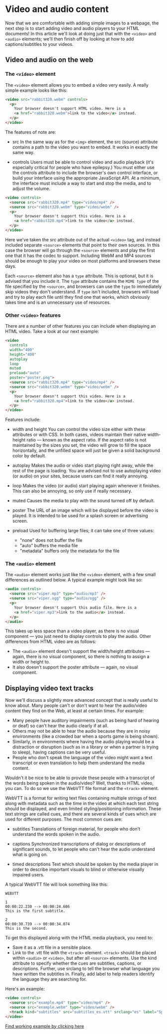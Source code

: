 # Video and audio content

Now that we are comfortable with adding simple images to a webpage, the next step is to start adding video and audio players to your HTML documents! In this article we'll look at doing just that with the `<video>` and `<audio>` elements; we'll then finish off by looking at how to add captions/subtitles to your videos.

## Video and audio on the web

### The `<video>` element

The `<video>` element allows you to embed a video very easily. A really simple example looks like this:

```HTML
<video src="rabbit320.webm" controls>
  <p>
    Your browser doesn't support HTML video. Here is a
    <a href="rabbit320.webm">link to the video</a> instead.
  </p>
</video>
```

The features of note are:

- src
In the same way as for the `<img>` element, the src (source) attribute contains a path to the video you want to embed. It works in exactly the same way.

- controls
Users must be able to control video and audio playback (it's especially critical for people who have epilepsy.) You must either use the controls attribute to include the browser's own control interface, or build your interface using the appropriate JavaScript API. At a minimum, the interface must include a way to start and stop the media, and to adjust the volume.

```HTML
<video controls>
  <source src="rabbit320.mp4" type="video/mp4" />
  <source src="rabbit320.webm" type="video/webm" />
  <p>
    Your browser doesn't support this video. Here is a
    <a href="rabbit320.mp4">link to the video</a> instead.
  </p>
</video>
```

Here we've taken the src attribute out of the actual `<video>` tag, and instead included separate `<source>` elements that point to their own sources. In this case the browser will go through the `<source>` elements and play the first one that it has the codec to support. Including WebM and MP4 sources should be enough to play your video on most platforms and browsers these days.

Each `<source>` element also has a `type` attribute. This is optional, but it is advised that you include it. The `type` attribute contains the `MIME type` of the file specified by the `<source>`, and browsers can use the `type` to immediately skip videos they don't understand. If `type` isn't included, browsers will load and try to play each file until they find one that works, which obviously takes time and is an unnecessary use of resources.

### Other `<video>` features

There are a number of other features you can include when displaying an HTML video. Take a look at our next example:

```HTML
<video
  controls
  width="400"
  height="400"
  autoplay
  loop
  muted
  preload="auto"
  poster="poster.png">
  <source src="rabbit320.mp4" type="video/mp4" />
  <source src="rabbit320.webm" type="video/webm" />
  <p>
    Your browser doesn't support this video. Here is a
    <a href="rabbit320.mp4">link to the video</a> instead.
  </p>
</video>

```

Features include:

- width and height
You can control the video size either with these attributes or with CSS. In both cases, videos maintain their native width-height ratio — known as the aspect ratio. If the aspect ratio is not maintained by the sizes you set, the video will grow to fill the space horizontally, and the unfilled space will just be given a solid background color by default.

- autoplay
Makes the audio or video start playing right away, while the rest of the page is loading. You are advised not to use autoplaying video (or audio) on your sites, because users can find it really annoying.

- loop
Makes the video (or audio) start playing again whenever it finishes. This can also be annoying, so only use if really necessary.

- muted
Causes the media to play with the sound turned off by default.

- poster
The URL of an image which will be displayed before the video is played. It is intended to be used for a splash screen or advertising screen.

- preload
Used for buffering large files; it can take one of three values:

  - "none" does not buffer the file
  - "auto" buffers the media file
  - "metadata" buffers only the metadata for the file

### The `<audio>` element

The `<audio>` element works just like the `<video>` element, with a few small differences as outlined below. A typical example might look like so:

```HTML
<audio controls>
  <source src="viper.mp3" type="audio/mp3" />
  <source src="viper.ogg" type="audio/ogg" />
  <p>
    Your browser doesn't support this audio file. Here is a
    <a href="viper.mp3">link to the audio</a> instead.
  </p>
</audio>

```

This takes up less space than a video player, as there is no visual component — you just need to display controls to play the audio. Other differences from HTML video are as follows:

- The `<audio>` element doesn't support the width/height attributes — again, there is no visual component, so there is nothing to assign a width or height to.
- It also doesn't support the poster attribute — again, no visual component.

## Displaying video text tracks

Now we'll discuss a slightly more advanced concept that is really useful to know about. Many people can't or don't want to hear the audio/video content they find on the Web, at least at certain times. For example:

- Many people have auditory impairments (such as being hard of hearing or deaf) so can't hear the audio clearly if at all.
- Others may not be able to hear the audio because they are in noisy environments (like a crowded bar when a sports game is being shown).
- Similarly, in environments where having the audio playing would be a distraction or disruption (such as in a library or when a partner is trying to sleep), having captions can be very useful.
- People who don't speak the language of the video might want a text transcript or even translation to help them understand the media content.

Wouldn't it be nice to be able to provide these people with a transcript of the words being spoken in the audio/video? Well, thanks to HTML video, you can. To do so we use the WebVTT file format and the `<track>` element.

WebVTT is a format for writing text files containing multiple strings of text along with metadata such as the time in the video at which each text string should be displayed, and even limited styling/positioning information. These text strings are called cues, and there are several kinds of cues which are used for different purposes. The most common cues are:

- subtitles
Translations of foreign material, for people who don't understand the words spoken in the audio.

- captions
Synchronized transcriptions of dialog or descriptions of significant sounds, to let people who can't hear the audio understand what is going on.

- timed descriptions
Text which should be spoken by the media player in order to describe important visuals to blind or otherwise visually impaired users.

A typical WebVTT file will look something like this:

```Text
WEBVTT

1
00:00:22.230 --> 00:00:24.606
This is the first subtitle.

2
00:00:30.739 --> 00:00:34.074
This is the second.
```

To get this displayed along with the HTML media playback, you need to:

- Save it as a .vtt file in a sensible place.
- Link to the .vtt file with the `<track>` element. `<track>` should be placed within `<audio>` or `<video>`, but after all `<source>` elements. Use the kind attribute to specify whether the cues are subtitles, captions, or descriptions. Further, use srclang to tell the browser what language you have written the subtitles in. Finally, add label to help readers identify the language they are searching for.

Here's an example:

```HTML
<video controls>
  <source src="example.mp4" type="video/mp4" />
  <source src="example.webm" type="video/webm" />
  <track kind="subtitles" src="subtitles_es.vtt" srclang="es" label="Spanish" />
</video>
```

[Find working example by clicking here](https://github.com/iandevlin/iandevlin.github.io/tree/master/mdn/video-player-with-captions)
